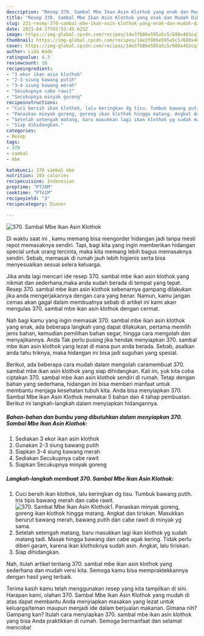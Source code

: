 ```yaml
---
description: "Resep 370. Sambal Mbe Ikan Asin Klothok yang enak dan Mudah Dibuat"
title: "Resep 370. Sambal Mbe Ikan Asin Klothok yang enak dan Mudah Dibuat"
slug: 221-resep-370-sambal-mbe-ikan-asin-klothok-yang-enak-dan-mudah-dibuat
date: 2021-04-27T03:53:45.625Z
image: https://img-global.cpcdn.com/recipes/14e3f886e595a5c5/680x482cq70/370-sambal-mbe-ikan-asin-klothok-foto-resep-utama.jpg
thumbnail: https://img-global.cpcdn.com/recipes/14e3f886e595a5c5/680x482cq70/370-sambal-mbe-ikan-asin-klothok-foto-resep-utama.jpg
cover: https://img-global.cpcdn.com/recipes/14e3f886e595a5c5/680x482cq70/370-sambal-mbe-ikan-asin-klothok-foto-resep-utama.jpg
author: Lida Wade
ratingvalue: 4.3
reviewcount: 10
recipeingredient:
- "3 ekor ikan asin klothok"
- "2-3 siung bawang putih"
- "3-4 siung bawang merah"
- "Secukupnya cabe rawit"
- "Secukupnya minyak goreng"
recipeinstructions:
- "Cuci bersih ikan klothok, lalu keringkan dg tisu. Tumbuk bawang putih. Iris tipis bawang merah dan cabe rawit."
- "Panaskan minyak goreng, goreng ikan klothok hingga matang. Angkat dan tiriskan. Masukkan berurut bawang merah, bawang putih dan cabe rawit di minyak yg sama."
- "Setelah setengah matang, baru masukkan lagi ikan klothok yg sudah matang tadi. Masak hingga bawang dan cabe agak kering. Tidak perlu diberi garam, karena ikan klothoknya sudah asin. Angkat, lalu tiriskan."
- "Siap dihidangkan."
categories:
- Resep
tags:
- 370
- sambal
- mbe

katakunci: 370 sambal mbe 
nutrition: 193 calories
recipecuisine: Indonesian
preptime: "PT28M"
cooktime: "PT41M"
recipeyield: "3"
recipecategory: Dinner

---
```



![370. Sambal Mbe Ikan Asin Klothok](https://img-global.cpcdn.com/recipes/14e3f886e595a5c5/680x482cq70/370-sambal-mbe-ikan-asin-klothok-foto-resep-utama.jpg)

Di waktu  saat ini , kamu memang bisa mengorder hidangan jadi tanpa mesti repot memasaknya sendiri. Tapi, bagi kita yang ingin memberikan hidangan special untuk orang tercinta, maka kita memang lebih bagus memasaknya sendiri. Sebab, memasak di rumah jauh lebih higienis serta bisa menyesuaikan sesuai selera keluarga.

Jika anda lagi mencari ide resep 370. sambal mbe ikan asin klothok yang nikmat dan sederhana,maka anda sudah berada di tempat yang tepat. Resep 370. sambal mbe ikan asin klothok  sebenarnya gampang dilakukan jika anda mengerjakannya dengan cara yang benar. Namun, kamu jangan cemas akan gagal dalam membuatnya 
sebab di artikel ini kami akan mengulas 370. sambal mbe ikan asin klothok dengan cermat.  



Nah bagi kamu yang ingin memasak 370. sambal mbe ikan asin klothok yang enak, ada beberapa langkah yang dapat dilakukan, pertama memilih jenis bahan, kemudian pemilihan bahan segar, hingga cara mengolah dan menyajikannya. Anda Tak perlu pusing jika hendak menyiapkan 370. sambal mbe ikan asin klothok yang lezat di mana pun anda berada. Sebab, asalkan anda  tahu triknya, maka hidangan ini bisa jadi suguhan yang spesial.

Berikut, ada beberapa cara mudah dalam mengolah caramembuat 370. sambal mbe ikan asin klothok yang siap dihidangkan. Kali ini, yuk kita coba ciptakan 370. sambal mbe ikan asin klothok sendiri di rumah. Tetap dengan bahan yang sederhana, hidangan ini bisa memberi manfaat untuk membantu menjaga kesehatan tubuh kita. Anda bisa menyiapkan 370. Sambal Mbe Ikan Asin Klothok memakai 5 bahan dan 4 tahap pembuatan. Berikut ini langkah-langkah dalam menyiapkan hidangannya.

<!--inarticleads1-->

##### Bahan-bahan dan bumbu yang dibutuhkan dalam menyiapkan 370. Sambal Mbe Ikan Asin Klothok:

1. Sediakan 3 ekor ikan asin klothok
1. Gunakan 2-3 siung bawang putih
1. Siapkan 3-4 siung bawang merah
1. Sediakan Secukupnya cabe rawit
1. Siapkan Secukupnya minyak goreng




<!--inarticleads2-->

##### Langkah-langkah membuat 370. Sambal Mbe Ikan Asin Klothok:

1. Cuci bersih ikan klothok, lalu keringkan dg tisu. Tumbuk bawang putih. Iris tipis bawang merah dan cabe rawit.
<img src="https://img-global.cpcdn.com/steps/112827f3c3890f89/160x128cq70/370-sambal-mbe-ikan-asin-klothok-langkah-memasak-1-foto.jpg" alt="370. Sambal Mbe Ikan Asin Klothok">1. Panaskan minyak goreng, goreng ikan klothok hingga matang. Angkat dan tiriskan. Masukkan berurut bawang merah, bawang putih dan cabe rawit di minyak yg sama.
1. Setelah setengah matang, baru masukkan lagi ikan klothok yg sudah matang tadi. Masak hingga bawang dan cabe agak kering. Tidak perlu diberi garam, karena ikan klothoknya sudah asin. Angkat, lalu tiriskan.
1. Siap dihidangkan.




Nah, itulah artikel tentang  370. sambal mbe ikan asin klothok  yang sederhana dan mudah versi kita. Semoga kamu bisa mempraktekkannya dengan hasil yang terbaik. 

Terima kasih kamu telah menggunakan resep yang kita tampilkan di sini. Harapan kami, olahan  370. Sambal Mbe Ikan Asin Klothok yang mudah di atas dapat membantu Anda menyiapkan masakan yang lezat untuk keluarga/teman maupun menjadi ide dalam berjualan makanan. Gimana nih? Gampang kan? Itulah cara menyiapkan 370. sambal mbe ikan asin klothok yang bisa Anda praktikkan di rumah. Semoga bermanfaat dan selamat mencoba!

